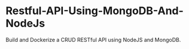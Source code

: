 # Restful-API-Using-MongoDB-And-NodeJs
Build and Dockerize a CRUD RESTful API using NodeJS and MongoDB.
